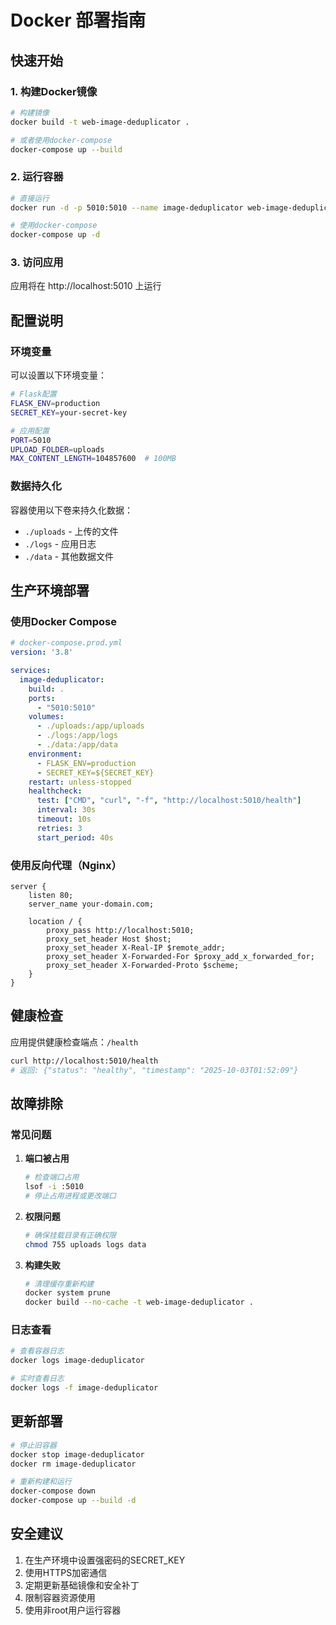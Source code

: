 # Docker 部署指南

## 快速开始

### 1. 构建Docker镜像

```bash
# 构建镜像
docker build -t web-image-deduplicator .

# 或者使用docker-compose
docker-compose up --build
```

### 2. 运行容器

```bash
# 直接运行
docker run -d -p 5010:5010 --name image-deduplicator web-image-deduplicator

# 使用docker-compose
docker-compose up -d
```

### 3. 访问应用

应用将在 http://localhost:5010 上运行

## 配置说明

### 环境变量

可以设置以下环境变量：

```bash
# Flask配置
FLASK_ENV=production
SECRET_KEY=your-secret-key

# 应用配置
PORT=5010
UPLOAD_FOLDER=uploads
MAX_CONTENT_LENGTH=104857600  # 100MB
```

### 数据持久化

容器使用以下卷来持久化数据：

- `./uploads` - 上传的文件
- `./logs` - 应用日志
- `./data` - 其他数据文件

## 生产环境部署

### 使用Docker Compose

```yaml
# docker-compose.prod.yml
version: '3.8'

services:
  image-deduplicator:
    build: .
    ports:
      - "5010:5010"
    volumes:
      - ./uploads:/app/uploads
      - ./logs:/app/logs
      - ./data:/app/data
    environment:
      - FLASK_ENV=production
      - SECRET_KEY=${SECRET_KEY}
    restart: unless-stopped
    healthcheck:
      test: ["CMD", "curl", "-f", "http://localhost:5010/health"]
      interval: 30s
      timeout: 10s
      retries: 3
      start_period: 40s
```

### 使用反向代理（Nginx）

```nginx
server {
    listen 80;
    server_name your-domain.com;
    
    location / {
        proxy_pass http://localhost:5010;
        proxy_set_header Host $host;
        proxy_set_header X-Real-IP $remote_addr;
        proxy_set_header X-Forwarded-For $proxy_add_x_forwarded_for;
        proxy_set_header X-Forwarded-Proto $scheme;
    }
}
```

## 健康检查

应用提供健康检查端点：`/health`

```bash
curl http://localhost:5010/health
# 返回: {"status": "healthy", "timestamp": "2025-10-03T01:52:09"}
```

## 故障排除

### 常见问题

1. **端口被占用**
   ```bash
   # 检查端口占用
   lsof -i :5010
   # 停止占用进程或更改端口
   ```

2. **权限问题**
   ```bash
   # 确保挂载目录有正确权限
   chmod 755 uploads logs data
   ```

3. **构建失败**
   ```bash
   # 清理缓存重新构建
   docker system prune
   docker build --no-cache -t web-image-deduplicator .
   ```

### 日志查看

```bash
# 查看容器日志
docker logs image-deduplicator

# 实时查看日志
docker logs -f image-deduplicator
```

## 更新部署

```bash
# 停止旧容器
docker stop image-deduplicator
docker rm image-deduplicator

# 重新构建和运行
docker-compose down
docker-compose up --build -d
```

## 安全建议

1. 在生产环境中设置强密码的SECRET_KEY
2. 使用HTTPS加密通信
3. 定期更新基础镜像和安全补丁
4. 限制容器资源使用
5. 使用非root用户运行容器